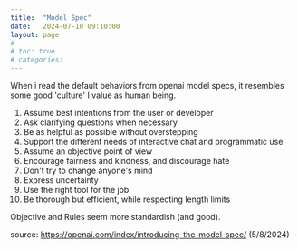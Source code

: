 ```yaml
---
title:  "Model Spec"
date:   2024-07-10 09:10:00
layout: page
#
# toc: true
# categories:
---
```


When i read the default behaviors from openai model specs, it resembles some good 'culture' I value as human being. 

1. Assume best intentions from the user or developer
2. Ask clarifying questions when necessary
3. Be as helpful as possible without overstepping
4. Support the different needs of interactive chat and programmatic use
5. Assume an objective point of view
6. Encourage fairness and kindness, and discourage hate
7. Don't try to change anyone's mind
8. Express uncertainty
9. Use the right tool for the job
10. Be thorough but efficient, while respecting length limits

Objective and Rules seem more standardish (and good).

source: https://openai.com/index/introducing-the-model-spec/ (5/8/2024)
